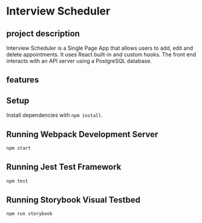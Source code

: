 # Interview Scheduler
## project description
Interview Scheduler is a Single Page App that allows users to add, edit and delete appointments. It uses React built-in and custom hooks. The front end interacts with an API server using a PostgreSQL database.
## features

## Setup

Install dependencies with `npm install`.

## Running Webpack Development Server

```sh
npm start
```

## Running Jest Test Framework

```sh
npm test
```

## Running Storybook Visual Testbed

```sh
npm run storybook
```
